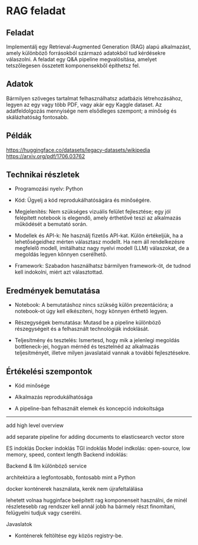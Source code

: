 # RAG feladat

## Feladat

Implementálj egy Retrieval-Augmented Generation (RAG) alapú alkalmazást, amely különböző forrásokból származó adatokból tud kérdésekre válaszolni. A feladat egy Q&A pipeline megvalósítása, amelyet tetszőlegesen összetett komponensekből építhetsz fel.

## Adatok

Bármilyen szöveges tartalmat felhasználhatsz adatbázis létrehozásához, legyen az egy vagy több PDF, vagy akár egy Kaggle dataset. Az adatfeldolgozás mennyisége nem elsődleges szempont; a minőség és skálázhatóság fontosabb.

## Példák

https://huggingface.co/datasets/legacy-datasets/wikipedia
https://arxiv.org/pdf/1706.03762

## Technikai részletek

- Programozási nyelv: Python

- Kód: Ügyelj a kód reprodukálhatóságára és minőségére.

- Megjelenítés: Nem szükséges vizuális felület fejlesztése; egy jól felépített notebook is elegendő, amely érthetővé teszi az alkalmazás működését a bemutató során.

- Modellek és API-k: Ne használj fizetős API-kat. Külön értékeljük, ha a lehetőségeidhez mérten választasz modellt. Ha nem áll rendelkezésre megfelelő modell, imitálhatsz nagy nyelvi modell (LLM) válaszokat, de a megoldás legyen könnyen cserélhető.

- Framework: Szabadon használhatsz bármilyen framework-öt, de tudnod kell indokolni, miért azt választottad.

## Eredmények bemutatása

- Notebook: A bemutatáshoz nincs szükség külön prezentációra; a notebook-ot úgy kell elkészíteni, hogy könnyen érthető legyen.

- Részegységek bemutatása: Mutasd be a pipeline különböző részegységeit és a felhasznált technológiák indoklását.

- Teljesítmény és tesztelés: Ismertesd, hogy mik a jelenlegi megoldás bottleneck-jei, hogyan mérnéd és tesztelnéd az alkalmazás teljesítményét, illetve milyen javaslataid vannak a további fejlesztésekre.

## Értékelési szempontok

- Kód minősége

- Alkalmazás reprodukálhatósága

- A pipeline-ban felhasznált elemek és koncepció indokoltsága


---------


add high level overview

add separate pipeline for adding documents to elasticsearch vector store

ES indoklás
Docker indoklás
TGI indoklás
Model indkolás: open-source, low memory, speed, context length
Backend indoklás:

Backend & llm különböző service

architektúra a legfontosabb, fontosabb mint a Python

docker konténerek használata, kerék nem újrafeltalálása

lehetett volnaa hugginface beépített rag komponenseit használni, de minél részletesebb rag rendszer kell annál jobb ha bármely részt finomítani, felügyelni tudjuk vagy cserélni.

Javaslatok
- Konténerek feltöltése egy közös registry-be.

